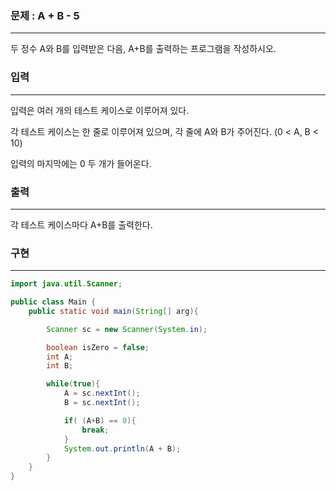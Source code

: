 ### 문제 : A + B - 5

<hr >

두 정수 A와 B를 입력받은 다음, A+B를 출력하는 프로그램을 작성하시오.

### 입력

<hr >

입력은 여러 개의 테스트 케이스로 이루어져 있다.

각 테스트 케이스는 한 줄로 이루어져 있으며, 각 줄에 A와 B가 주어진다. (0 < A, B < 10)

입력의 마지막에는 0 두 개가 들어온다.

### 출력

<hr >

각 테스트 케이스마다 A+B를 출력한다.

### 구현

<hr >

~~~ Java
import java.util.Scanner;

public class Main {
    public static void main(String[] arg){

        Scanner sc = new Scanner(System.in);

        boolean isZero = false;
        int A;
        int B;

        while(true){
            A = sc.nextInt();
            B = sc.nextInt();

            if( (A+B) == 0){
                break;
            }
            System.out.println(A + B);
        }
    }
}

~~~